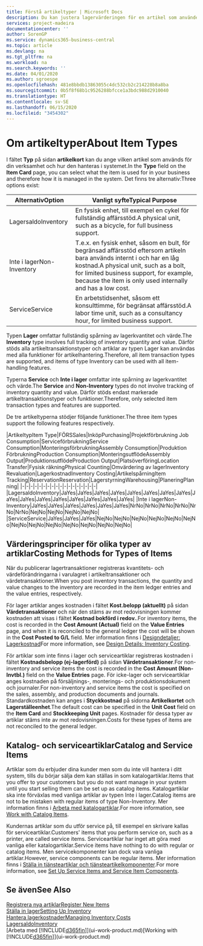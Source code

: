 ```yaml
---
title: Förstå artikeltyper | Microsoft Docs
description: Du kan justera lagervärderingen för en artikel som använder FIFO eller genomsnittliga värderingsprinciper, till exempel när artikelkostnader ändras av andra skäl än transaktioner.
services: project-madeira
documentationcenter: ''
author: SorenGP
ms.service: dynamics365-business-central
ms.topic: article
ms.devlang: na
ms.tgt_pltfrm: na
ms.workload: na
ms.search.keywords: ''
ms.date: 04/01/2020
ms.author: sgroespe
ms.openlocfilehash: 481e8bbdb13863055c4dc532cb2c214228b8a8ba
ms.sourcegitcommit: 0b5f8f68b1c9526288bfcce1a3bdc988d2910040
ms.translationtype: HT
ms.contentlocale: sv-SE
ms.lasthandoff: 06/15/2020
ms.locfileid: "3454302"
---
```

# <a name="about-item-types"></a><span data-ttu-id="138d2-103">Om artikeltyper</span><span class="sxs-lookup"><span data-stu-id="138d2-103">About Item Types</span></span>
<span data-ttu-id="138d2-104">I fältet **Typ** på sidan **artikelkort** kan du ange vilken artikel som används för din verksamhet och hur den hanteras i systemet.</span><span class="sxs-lookup"><span data-stu-id="138d2-104">In the **Type** field on the **Item Card** page, you can select what the item is used for in your business and therefore how it is managed in the system.</span></span> <span data-ttu-id="138d2-105">Det finns tre alternativ:</span><span class="sxs-lookup"><span data-stu-id="138d2-105">Three options exist:</span></span>

|<span data-ttu-id="138d2-106">Alternativ</span><span class="sxs-lookup"><span data-stu-id="138d2-106">Option</span></span>|<span data-ttu-id="138d2-107">Vanligt syfte</span><span class="sxs-lookup"><span data-stu-id="138d2-107">Typical Purpose</span></span>|
|------|-----------|
|<span data-ttu-id="138d2-108">Lagersaldo</span><span class="sxs-lookup"><span data-stu-id="138d2-108">Inventory</span></span>|<span data-ttu-id="138d2-109">En fysisk enhet, till exempel en cykel för fullständig affärsstöd.</span><span class="sxs-lookup"><span data-stu-id="138d2-109">A physical unit, such as a bicycle, for full business support.</span></span>|
|<span data-ttu-id="138d2-110">Inte i lager</span><span class="sxs-lookup"><span data-stu-id="138d2-110">Non-Inventory</span></span>|<span data-ttu-id="138d2-111">T.e.x. en fysisk enhet, såsom en bult, för begränsad affärsstöd eftersom artikeln bara används internt i och har en låg kostnad.</span><span class="sxs-lookup"><span data-stu-id="138d2-111">A physical unit, such as a bolt, for limited business support, for example, because the item is only used internally and has a low cost.</span></span>|
|<span data-ttu-id="138d2-112">Service</span><span class="sxs-lookup"><span data-stu-id="138d2-112">Service</span></span>|<span data-ttu-id="138d2-113">En arbetstidsenhet, såsom ett konsulttimme, för begränsat affärsstöd.</span><span class="sxs-lookup"><span data-stu-id="138d2-113">A labor time unit, such as a consultancy hour, for limited business support.</span></span>|

<span data-ttu-id="138d2-114">Typen **Lager** omfattar fullständig spårning av lagerkvantitet och värde.</span><span class="sxs-lookup"><span data-stu-id="138d2-114">The **Inventory** type involves full tracking of inventory quantity and value.</span></span> <span data-ttu-id="138d2-115">Därför stöds alla artikeltransaktionstyper och artiklar av typen Lager kan användas med alla funktioner för artikelhantering.</span><span class="sxs-lookup"><span data-stu-id="138d2-115">Therefore, all item transaction types are supported, and items of type Inventory can be used with all item-handling features.</span></span>

<span data-ttu-id="138d2-116">Typerna **Service** och **Inte i lager** omfattar inte spårning av lagerkvantitet och värde.</span><span class="sxs-lookup"><span data-stu-id="138d2-116">The **Service** and **Non-Inventory** types do not involve tracking of inventory quantity and value.</span></span> <span data-ttu-id="138d2-117">Därför stöds endast markerade artikeltransaktionstyper och funktioner.</span><span class="sxs-lookup"><span data-stu-id="138d2-117">Therefore, only selected item transaction types and features are supported.</span></span>

<span data-ttu-id="138d2-118">De tre artikeltyperna stödjer följande funktioner.</span><span class="sxs-lookup"><span data-stu-id="138d2-118">The three item types support the following features respectively.</span></span>

|<span data-ttu-id="138d2-119">Artikeltyp</span><span class="sxs-lookup"><span data-stu-id="138d2-119">Item Type</span></span>|<span data-ttu-id="138d2-120">FÖRS</span><span class="sxs-lookup"><span data-stu-id="138d2-120">Sales</span></span>|<span data-ttu-id="138d2-121">Inköp</span><span class="sxs-lookup"><span data-stu-id="138d2-121">Purchasing</span></span>|<span data-ttu-id="138d2-122">Projektförbrukning </span><span class="sxs-lookup"><span data-stu-id="138d2-122">Job Consumption</span></span>|<span data-ttu-id="138d2-123">Serviceförbrukning</span><span class="sxs-lookup"><span data-stu-id="138d2-123">Service Consumption</span></span>|<span data-ttu-id="138d2-124">Monteringsförbrukning</span><span class="sxs-lookup"><span data-stu-id="138d2-124">Assembly Consumption</span></span>|<span data-ttu-id="138d2-125">Produktion Förbrukning</span><span class="sxs-lookup"><span data-stu-id="138d2-125">Production Consumption</span></span>|<span data-ttu-id="138d2-126">Monteringsutflöde</span><span class="sxs-lookup"><span data-stu-id="138d2-126">Assembly Output</span></span>|<span data-ttu-id="138d2-127">Produktionsutflöde</span><span class="sxs-lookup"><span data-stu-id="138d2-127">Production Output</span></span>|<span data-ttu-id="138d2-128">Platsöverföring</span><span class="sxs-lookup"><span data-stu-id="138d2-128">Location Transfer</span></span>|<span data-ttu-id="138d2-129">Fysisk räkning</span><span class="sxs-lookup"><span data-stu-id="138d2-129">Physical Counting</span></span>|<span data-ttu-id="138d2-130">Omvärdering av lager</span><span class="sxs-lookup"><span data-stu-id="138d2-130">Inventory Revaluation</span></span>|<span data-ttu-id="138d2-131">Lagerkostnad</span><span class="sxs-lookup"><span data-stu-id="138d2-131">Inventory Costing</span></span>|<span data-ttu-id="138d2-132">Artikelspårning</span><span class="sxs-lookup"><span data-stu-id="138d2-132">Item Tracking</span></span>|<span data-ttu-id="138d2-133">Reservation</span><span class="sxs-lookup"><span data-stu-id="138d2-133">Reservation</span></span>|<span data-ttu-id="138d2-134">Lagerstyrning</span><span class="sxs-lookup"><span data-stu-id="138d2-134">Warehousing</span></span>|<span data-ttu-id="138d2-135">Planering</span><span class="sxs-lookup"><span data-stu-id="138d2-135">Planning</span></span>|
|-|-|-|-|-|-|-|-|-|-|-|-|-|-|-|-|-|-|
|<span data-ttu-id="138d2-136">Lagersaldo</span><span class="sxs-lookup"><span data-stu-id="138d2-136">Inventory</span></span>|<span data-ttu-id="138d2-137">Ja</span><span class="sxs-lookup"><span data-stu-id="138d2-137">Yes</span></span>|<span data-ttu-id="138d2-138">Ja</span><span class="sxs-lookup"><span data-stu-id="138d2-138">Yes</span></span>|<span data-ttu-id="138d2-139">Ja</span><span class="sxs-lookup"><span data-stu-id="138d2-139">Yes</span></span>|<span data-ttu-id="138d2-140">Ja</span><span class="sxs-lookup"><span data-stu-id="138d2-140">Yes</span></span>|<span data-ttu-id="138d2-141">Ja</span><span class="sxs-lookup"><span data-stu-id="138d2-141">Yes</span></span>|<span data-ttu-id="138d2-142">Ja</span><span class="sxs-lookup"><span data-stu-id="138d2-142">Yes</span></span>|<span data-ttu-id="138d2-143">Ja</span><span class="sxs-lookup"><span data-stu-id="138d2-143">Yes</span></span>|<span data-ttu-id="138d2-144">Ja</span><span class="sxs-lookup"><span data-stu-id="138d2-144">Yes</span></span>|<span data-ttu-id="138d2-145">Ja</span><span class="sxs-lookup"><span data-stu-id="138d2-145">Yes</span></span>|<span data-ttu-id="138d2-146">Ja</span><span class="sxs-lookup"><span data-stu-id="138d2-146">Yes</span></span>|<span data-ttu-id="138d2-147">Ja</span><span class="sxs-lookup"><span data-stu-id="138d2-147">Yes</span></span>|<span data-ttu-id="138d2-148">Ja</span><span class="sxs-lookup"><span data-stu-id="138d2-148">Yes</span></span>|<span data-ttu-id="138d2-149">Ja</span><span class="sxs-lookup"><span data-stu-id="138d2-149">Yes</span></span>|<span data-ttu-id="138d2-150">Ja</span><span class="sxs-lookup"><span data-stu-id="138d2-150">Yes</span></span>|<span data-ttu-id="138d2-151">Ja</span><span class="sxs-lookup"><span data-stu-id="138d2-151">Yes</span></span>|<span data-ttu-id="138d2-152">Ja</span><span class="sxs-lookup"><span data-stu-id="138d2-152">Yes</span></span>|
|<span data-ttu-id="138d2-153">Inte i lager</span><span class="sxs-lookup"><span data-stu-id="138d2-153">Non-Inventory</span></span>|<span data-ttu-id="138d2-154">Ja</span><span class="sxs-lookup"><span data-stu-id="138d2-154">Yes</span></span>|<span data-ttu-id="138d2-155">Ja</span><span class="sxs-lookup"><span data-stu-id="138d2-155">Yes</span></span>|<span data-ttu-id="138d2-156">Ja</span><span class="sxs-lookup"><span data-stu-id="138d2-156">Yes</span></span>|<span data-ttu-id="138d2-157">Ja</span><span class="sxs-lookup"><span data-stu-id="138d2-157">Yes</span></span>|<span data-ttu-id="138d2-158">Ja</span><span class="sxs-lookup"><span data-stu-id="138d2-158">Yes</span></span>|<span data-ttu-id="138d2-159">Ja</span><span class="sxs-lookup"><span data-stu-id="138d2-159">Yes</span></span>|<span data-ttu-id="138d2-160">Nr</span><span class="sxs-lookup"><span data-stu-id="138d2-160">No</span></span>|<span data-ttu-id="138d2-161">Nr</span><span class="sxs-lookup"><span data-stu-id="138d2-161">No</span></span>|<span data-ttu-id="138d2-162">Nr</span><span class="sxs-lookup"><span data-stu-id="138d2-162">No</span></span>|<span data-ttu-id="138d2-163">Nr</span><span class="sxs-lookup"><span data-stu-id="138d2-163">No</span></span>|<span data-ttu-id="138d2-164">Nr</span><span class="sxs-lookup"><span data-stu-id="138d2-164">No</span></span>|<span data-ttu-id="138d2-165">Nr</span><span class="sxs-lookup"><span data-stu-id="138d2-165">No</span></span>|<span data-ttu-id="138d2-166">Nej</span><span class="sxs-lookup"><span data-stu-id="138d2-166">No</span></span>|<span data-ttu-id="138d2-167">Nej</span><span class="sxs-lookup"><span data-stu-id="138d2-167">No</span></span>|<span data-ttu-id="138d2-168">Nej</span><span class="sxs-lookup"><span data-stu-id="138d2-168">No</span></span>|<span data-ttu-id="138d2-169">Nej</span><span class="sxs-lookup"><span data-stu-id="138d2-169">No</span></span>|
|<span data-ttu-id="138d2-170">Service</span><span class="sxs-lookup"><span data-stu-id="138d2-170">Service</span></span>|<span data-ttu-id="138d2-171">Ja</span><span class="sxs-lookup"><span data-stu-id="138d2-171">Yes</span></span>|<span data-ttu-id="138d2-172">Ja</span><span class="sxs-lookup"><span data-stu-id="138d2-172">Yes</span></span>|<span data-ttu-id="138d2-173">Ja</span><span class="sxs-lookup"><span data-stu-id="138d2-173">Yes</span></span>|<span data-ttu-id="138d2-174">Nej</span><span class="sxs-lookup"><span data-stu-id="138d2-174">No</span></span>|<span data-ttu-id="138d2-175">Nej</span><span class="sxs-lookup"><span data-stu-id="138d2-175">No</span></span>|<span data-ttu-id="138d2-176">Nej</span><span class="sxs-lookup"><span data-stu-id="138d2-176">No</span></span>|<span data-ttu-id="138d2-177">Nej</span><span class="sxs-lookup"><span data-stu-id="138d2-177">No</span></span>|<span data-ttu-id="138d2-178">Nej</span><span class="sxs-lookup"><span data-stu-id="138d2-178">No</span></span>|<span data-ttu-id="138d2-179">Nej</span><span class="sxs-lookup"><span data-stu-id="138d2-179">No</span></span>|<span data-ttu-id="138d2-180">Nej</span><span class="sxs-lookup"><span data-stu-id="138d2-180">No</span></span>|<span data-ttu-id="138d2-181">Nej</span><span class="sxs-lookup"><span data-stu-id="138d2-181">No</span></span>|<span data-ttu-id="138d2-182">Nej</span><span class="sxs-lookup"><span data-stu-id="138d2-182">No</span></span>|<span data-ttu-id="138d2-183">Nej</span><span class="sxs-lookup"><span data-stu-id="138d2-183">No</span></span>|<span data-ttu-id="138d2-184">Nej</span><span class="sxs-lookup"><span data-stu-id="138d2-184">No</span></span>|<span data-ttu-id="138d2-185">Nej</span><span class="sxs-lookup"><span data-stu-id="138d2-185">No</span></span>|<span data-ttu-id="138d2-186">Nej</span><span class="sxs-lookup"><span data-stu-id="138d2-186">No</span></span>|

## <a name="costing-methods-for-types-of-items"></a><span data-ttu-id="138d2-187">Värderingsprinciper för olika typer av artiklar</span><span class="sxs-lookup"><span data-stu-id="138d2-187">Costing Methods for Types of Items</span></span>
<span data-ttu-id="138d2-188">När du publicerar lagertransaktioner registreras kvantitets- och värdeförändringarna i varulagret i artikeltransaktioner och värdetransaktioner.</span><span class="sxs-lookup"><span data-stu-id="138d2-188">When you post inventory transactions, the quantity and value changes to the inventory are recorded in the item ledger entries and the value entries, respectively.</span></span> 

<span data-ttu-id="138d2-189">För lager artiklar anges kostnaden i fältet **Kost.belopp (aktuellt)** på sidan **Värdetransaktioner** och när den stäms av mot redovisningen kommer kostnaden att visas i fältet **Kostnad bokförd i redov.**.</span><span class="sxs-lookup"><span data-stu-id="138d2-189">For inventory items, the cost is recorded in the **Cost Amount (Actual)** field on the **Value Entries** page, and when it is reconciled to the general ledger the cost will be shown in the **Cost Posted to G/L** field.</span></span> <span data-ttu-id="138d2-190">Mer information finns i [Designdetaljer: Lagerkostnad](design-details-inventory-costing.md)</span><span class="sxs-lookup"><span data-stu-id="138d2-190">For more information, see [Design Details: Inventory Costing](design-details-inventory-costing.md).</span></span>

<span data-ttu-id="138d2-191">För artiklar som inte finns i lager och serviceartiklar registreras kostnaden i fältet **Kostnadsbelopp (ej-lagerförd)** på sidan **Värdetransaktioner**.</span><span class="sxs-lookup"><span data-stu-id="138d2-191">For non-inventory and service items the cost is recorded in the **Cost Amount (Non-Invtbl.)** field on the **Value Entries** page.</span></span> <span data-ttu-id="138d2-192">För icke-lager och serviceartiklar anges kostnaden på försäljnings-, monterings- och produktionsdokument och journaler.</span><span class="sxs-lookup"><span data-stu-id="138d2-192">For non-inventory and service items the cost is specified on the sales, assembly, and production documents and journals.</span></span> <span data-ttu-id="138d2-193">Standardkostnaden kan anges i **Styckkostnad** på sidorna **Artikelkortet** och **Lagerställeenhet**.</span><span class="sxs-lookup"><span data-stu-id="138d2-193">The default cost can be specified in the **Unit Cost** field on the **Item Card** and **Stockkeeping Unit** pages.</span></span> <span data-ttu-id="138d2-194">Kostnader för dessa typer av artiklar stäms inte av mot redovisningen.</span><span class="sxs-lookup"><span data-stu-id="138d2-194">Costs for these types of items are not reconciled to the general ledger.</span></span> 

## <a name="catalog-and-service-items"></a><span data-ttu-id="138d2-195">Katalog- och serviceartiklar</span><span class="sxs-lookup"><span data-stu-id="138d2-195">Catalog and Service Items</span></span>
<span data-ttu-id="138d2-196">Artiklar som du erbjuder dina kunder men som du inte vill hantera i ditt system, tills du börjar sälja dem kan ställas in som katalogartiklar.</span><span class="sxs-lookup"><span data-stu-id="138d2-196">Items that you offer to your customers but you do not want manage in your system until you start selling them can be set up as catalog items.</span></span> <span data-ttu-id="138d2-197">Katalogartiklar ska inte förväxlas med vanliga artiklar av typen Inte i lager.</span><span class="sxs-lookup"><span data-stu-id="138d2-197">Catalog items are not to be mistaken with regular items of type Non-Inventory.</span></span> <span data-ttu-id="138d2-198">Mer information finns i [Arbeta med katalogartiklar](inventory-how-work-nonstock-items.md).</span><span class="sxs-lookup"><span data-stu-id="138d2-198">For more information, see [Work with Catalog Items](inventory-how-work-nonstock-items.md).</span></span>

<span data-ttu-id="138d2-199">Kundernas artiklar som du utför service på, till exempel en skrivare kallas för serviceartiklar.</span><span class="sxs-lookup"><span data-stu-id="138d2-199">Customers' items that you perform service on, such as a printer, are called service items.</span></span> <span data-ttu-id="138d2-200">Serviceartiklar har inget att göra med vanliga eller katalogartiklar.</span><span class="sxs-lookup"><span data-stu-id="138d2-200">Service items have nothing to do with regular or catalog items.</span></span> <span data-ttu-id="138d2-201">Men servicekomponenter kan dock vara vanliga artiklar.</span><span class="sxs-lookup"><span data-stu-id="138d2-201">However, service components can be regular items.</span></span> <span data-ttu-id="138d2-202">Mer information finns i [Ställa in tjänsteartiklar och tjänsteartikelkomponenter](service-how-setup-service-items.md).</span><span class="sxs-lookup"><span data-stu-id="138d2-202">For more information, see [Set Up Service Items and Service Item Components](service-how-setup-service-items.md).</span></span>

## <a name="see-also"></a><span data-ttu-id="138d2-203">Se även</span><span class="sxs-lookup"><span data-stu-id="138d2-203">See Also</span></span>
[<span data-ttu-id="138d2-204">Registrera nya artiklar</span><span class="sxs-lookup"><span data-stu-id="138d2-204">Register New Items</span></span>](inventory-how-register-new-items.md)  
[<span data-ttu-id="138d2-205">Ställa in lager</span><span class="sxs-lookup"><span data-stu-id="138d2-205">Setting Up Inventory</span></span>](inventory-setup-inventory.md)  
[<span data-ttu-id="138d2-206">Hantera lagerkostnader</span><span class="sxs-lookup"><span data-stu-id="138d2-206">Managing Inventory Costs</span></span>](finance-manage-inventory-costs.md)  
[<span data-ttu-id="138d2-207">Lagersaldo</span><span class="sxs-lookup"><span data-stu-id="138d2-207">Inventory</span></span>](inventory-manage-inventory.md)  
<span data-ttu-id="138d2-208">[Arbeta med [!INCLUDE[d365fin](includes/d365fin_md.md)]](ui-work-product.md)</span><span class="sxs-lookup"><span data-stu-id="138d2-208">[Working with [!INCLUDE[d365fin](includes/d365fin_md.md)]](ui-work-product.md)</span></span>
